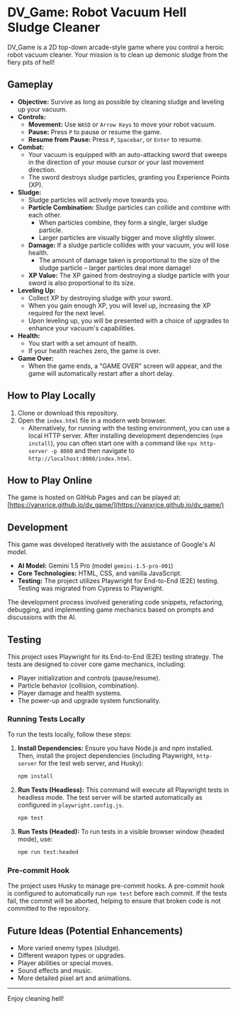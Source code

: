 # DV_Game: Robot Vacuum Hell Sludge Cleaner

DV_Game is a 2D top-down arcade-style game where you control a heroic robot vacuum cleaner. Your mission is to clean up demonic sludge from the fiery pits of hell!

## Gameplay

*   **Objective:** Survive as long as possible by cleaning sludge and leveling up your vacuum.
*   **Controls:**
    *   **Movement:** Use `WASD` or `Arrow Keys` to move your robot vacuum.
    *   **Pause:** Press `P` to pause or resume the game.
    *   **Resume from Pause:** Press `P`, `Spacebar`, or `Enter` to resume.
*   **Combat:**
    *   Your vacuum is equipped with an auto-attacking sword that sweeps in the direction of your mouse cursor or your last movement direction.
    *   The sword destroys sludge particles, granting you Experience Points (XP).
*   **Sludge:**
    *   Sludge particles will actively move towards you.
    *   **Particle Combination:** Sludge particles can collide and combine with each other.
        *   When particles combine, they form a single, larger sludge particle.
        *   Larger particles are visually bigger and move slightly slower.
    *   **Damage:** If a sludge particle collides with your vacuum, you will lose health.
        *   The amount of damage taken is proportional to the size of the sludge particle – larger particles deal more damage!
    *   **XP Value:** The XP gained from destroying a sludge particle with your sword is also proportional to its size.
*   **Leveling Up:**
    *   Collect XP by destroying sludge with your sword.
    *   When you gain enough XP, you will level up, increasing the XP required for the next level.
    *   Upon leveling up, you will be presented with a choice of upgrades to enhance your vacuum's capabilities.
*   **Health:**
    *   You start with a set amount of health.
    *   If your health reaches zero, the game is over.
*   **Game Over:**
    *   When the game ends, a "GAME OVER" screen will appear, and the game will automatically restart after a short delay.

## How to Play Locally

1.  Clone or download this repository.
2.  Open the `index.html` file in a modern web browser.
    *   Alternatively, for running with the testing environment, you can use a local HTTP server. After installing development dependencies (`npm install`), you can often start one with a command like `npx http-server -p 8080` and then navigate to `http://localhost:8080/index.html`.

## How to Play Online

The game is hosted on GitHub Pages and can be played at:
[https://vanxrice.github.io/dv_game/](https://vanxrice.github.io/dv_game/)

## Development

This game was developed iteratively with the assistance of Google's AI model.

*   **AI Model:** Gemini 1.5 Pro (model `gemini-1.5-pro-001`)
*   **Core Technologies:** HTML, CSS, and vanilla JavaScript.
*   **Testing:** The project utilizes Playwright for End-to-End (E2E) testing. Testing was migrated from Cypress to Playwright.

The development process involved generating code snippets, refactoring, debugging, and implementing game mechanics based on prompts and discussions with the AI.

## Testing

This project uses Playwright for its End-to-End (E2E) testing strategy. The tests are designed to cover core game mechanics, including:
*   Player initialization and controls (pause/resume).
*   Particle behavior (collision, combination).
*   Player damage and health systems.
*   The power-up and upgrade system functionality.

### Running Tests Locally

To run the tests locally, follow these steps:

1.  **Install Dependencies:**
    Ensure you have Node.js and npm installed. Then, install the project dependencies (including Playwright, `http-server` for the test web server, and Husky):
    ```bash
    npm install
    ```

2.  **Run Tests (Headless):**
    This command will execute all Playwright tests in headless mode. The test server will be started automatically as configured in `playwright.config.js`.
    ```bash
    npm test
    ```

3.  **Run Tests (Headed):**
    To run tests in a visible browser window (headed mode), use:
    ```bash
    npm run test:headed
    ```

### Pre-commit Hook

The project uses Husky to manage pre-commit hooks. A pre-commit hook is configured to automatically run `npm test` before each commit. If the tests fail, the commit will be aborted, helping to ensure that broken code is not committed to the repository.

## Future Ideas (Potential Enhancements)

*   More varied enemy types (sludge).
*   Different weapon types or upgrades.
*   Player abilities or special moves.
*   Sound effects and music.
*   More detailed pixel art and animations.

---

Enjoy cleaning hell!
